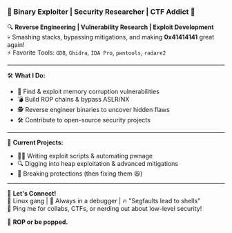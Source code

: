 ### 👾 Binary Exploiter | Security Researcher | CTF Addict 👾  

🔍 **Reverse Engineering | Vulnerability Research | Exploit Development**  
💀 Smashing stacks, bypassing mitigations, and making **0x41414141** great again!  
⚡ Favorite Tools: `GDB`, `Ghidra`, `IDA Pro`, `pwntools`, `radare2`  

---

🛠 **What I Do:**  
- 🎯 Find & exploit memory corruption vulnerabilities  
- 💣 Build ROP chains & bypass ASLR/NX  
- 🕵️ Reverse engineer binaries to uncover hidden flaws  
- 🛠 Contribute to open-source security projects  

---

📌 **Current Projects:**  
- 🏴‍☠️ Writing exploit scripts & automating pwnage  
- 🔍 Digging into heap exploitation & advanced mitigations  
- 🔧 Breaking protections (then fixing them 😆)  

---

📢 **Let's Connect!**  
🐧 Linux gang | 🚀 Always in a debugger | 🔥 "Segfaults lead to shells"  
💬 Ping me for collabs, CTFs, or nerding out about low-level security!  

🚀 **ROP or be popped.**  
